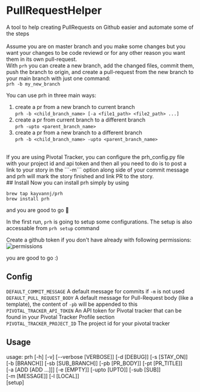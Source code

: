 # PullRequestHelper
A tool to help creating PullRequests on Github easier and automate some of the steps
<br><br>
Assume you are on master branch and you make some changes but you want your changes to be code reviewd or for any other reason you want them in its own pull-request.<br>
With ```prh``` you can create a new branch, add the changed files, commit them, push the branch to origin, and create a pull-request from the new branch to your main branch with just one command:<br>
```prh -b my_new_branch```<br>

You can use prh in three main ways:<br>
1) create a pr from a new branch to current branch<br>
    ```prh -b <child_branch_name> [-a <file1_path> <file2_path> ...]```<br>
2) create a pr from current branch to a different branch<br>
    ```prh -upto <parent_branch_name>```<br>
3) create a pr from a new branch to a different branch<br>
    ```prh -b <child_branch_name> -upto <parent_branch_name>```<br>
<br>
If you are using Pivotal Tracker, you can configure the prh_config.py file with 
your project id and api token and then all you need to do is to post a link to 
your story in the ```-m``` option along side of your commit message and prh will mark the 
story finished and link PR to the story.  
<br>
## Install
Now you can install prh simply by using

```
brew tap kayvannj/prh
brew install prh
```
and you are good to go 🎉 

In the first run, `prh` is going to setup some configurations. The setup is also accessable from `prh setup` command

Create a github token if you don't have already with following permissions:
![permissions](\permissions.png)

you are good to go :)

## Config
`DEFAULT_COMMIT_MESSAGE` A default message for commits if `-m` is not used<br>
`DEFAULT_PULL_REQUEST_BODY` A default message for Pull-Request body (like a template), the content of `-pb` will be appended to this<br>
`PIVOTAL_TRACKER_API_TOKEN` An API token for Pivotal tracker that can be found in your Pivotal Tracker Profile section<br>
`PIVOTAL_TRACKER_PROJECT_ID` The project id for your pivotal tracker<br>


## Usage
usage: prh [-h] [-v] [--verbose [VERBOSE]] [-d [DEBUG]] [-s [STAY_ON]]<br>
           [-b [BRANCH]] [-sb [SUB_BRANCH]] [-pb [PR_BODY]] [-pt [PR_TITLE]]<br>
           [-a [ADD [ADD ...]]] [-e [EMPTY]] [-upto [UPTO]] [-sub [SUB]]<br>
           [-m [MESSAGE]] [-l [LOCAL]]<br>
           [setup]<br>
